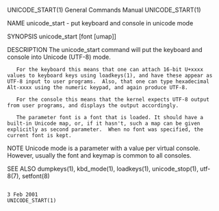 UNICODE_START(1)                                                                                                                                General Commands Manual                                                                                                                                UNICODE_START(1)

NAME
       unicode_start - put keyboard and console in unicode mode

SYNOPSIS
       unicode_start [font [umap]]

DESCRIPTION
       The unicode_start command will put the keyboard and console into Unicode (UTF-8) mode.

       For the keyboard this means that one can attach 16-bit U+xxxx values to keyboard keys using loadkeys(1), and have these appear as UTF-8 input to user programs.  Also, that one can type hexadecimal Alt-xxxx using the numeric keypad, and again produce UTF-8.

       For the console this means that the kernel expects UTF-8 output from user programs, and displays the output accordingly.

       The parameter font is a font that is loaded. It should have a built-in Unicode map, or, if it hasn't, such a map can be given explicitly as second parameter.  When no font was specified, the current font is kept.

NOTE
       Unicode mode is a parameter with a value per virtual console.  However, usually the font and keymap is common to all consoles.

SEE ALSO
       dumpkeys(1), kbd_mode(1), loadkeys(1), unicode_stop(1), utf-8(7), setfont(8)

                                                                                                                                                       3 Feb 2001                                                                                                                                      UNICODE_START(1)
